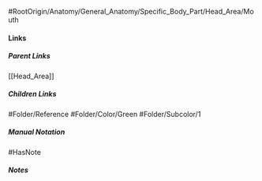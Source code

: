 #RootOrigin/Anatomy/General_Anatomy/Specific_Body_Part/Head_Area/Mouth
#### Links
##### Parent Links
[[Head_Area]]
##### Children Links
#Folder/Reference
#Folder/Color/Green
#Folder/Subcolor/1
##### Manual Notation

#HasNote
##### Notes